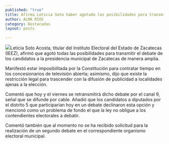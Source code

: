 ```yaml
---
published: "true"
title: Afirma Leticia Soto haber agotado las posibilidades para transmitir debate de pasado domingo de manera más amplia
author: ALMA RIOS
category: Destacadas
layout: posts

---
```


![](http://i.imgur.com/FsLD4dPm.jpg)Leticia Soto Acosta, titular del Instituto Electoral del Estado de Zacatecas (IEEZ), afirmó que agotó todas las posibilidades para transmitir el debate de los candidatos a la presidencia municipal de Zacatecas de manera amplia.

Manifestó estar imposibilitada por la Constitución para contratar tiempo en los concesionarios de televisión abierta; asimismo, dijo que existe la restricción legal para trascender con la difusión de publicidad a localidades ajenas a la elección.

Comentó que hoy y el viernes se retransmitirá dicho debate por el canal 9, señal que se difunde por cable. Añadió que los candidatos a diputados por el distrito 5 que participarían hoy en un debate declinaron esta opción y mencionó como un problema de fondo el que la ley no obligue a los contendientes electorales a debatir.

Comentó también que al momento no se ha recibido solicitud para la realización de un segundo debate en el correspondiente organismo electoral municipal.
